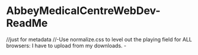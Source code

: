 # AbbeyMedicalCentreWebDev-ReadMe
<!DOCTYPE html>
<html>
<head> //just for metadata
<meta charset="utf-8">
<title> Abbey Medical Centre </title>
<style> </style>
<link rel="stylesheet" href="css/normalize.css"> //-Use normalize.css to level out the playing field for ALL browsers:
<link rel="stylesheet" href="css/normalize.css">
I have to upload from my downloads.
-<link href= //fonts
-<link rel="stylesheet" href="css/main.css">
 </head>
  </html>
